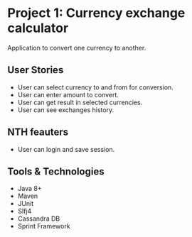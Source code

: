 # Project 1: Currency exchange calculator

Application to convert one currency to another.

## User Stories
- User can select currency to and from for conversion.
- User can enter amount to convert.
- User can get result in selected currencies.
- User can see exchanges history.

## NTH feauters
- User can login and save session.

## Tools & Technologies
- Java 8+
- Maven
- JUnit
- Slfj4
- Cassandra DB
- Sprint Framework
